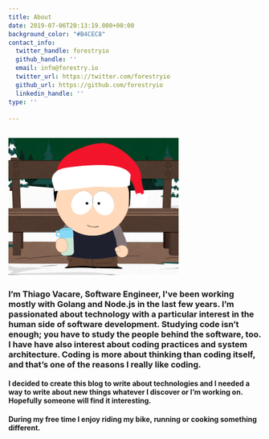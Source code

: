 ```yaml
---
title: About
date: 2019-07-06T20:13:19.000+00:00
background_color: "#B4CEC8"
contact_info:
  twitter_handle: forestryio
  github_handle: ''
  email: info@forestry.io
  twitter_url: https://twitter.com/forestryio
  github_url: https://github.com/forestryio
  linkedin_handle: ''
type: ''

---
```

## ![Me on Christmas.](/images/me.png "Me")

### I’m Thiago Vacare, Software Engineer, I've been working mostly with Golang and Node.js in the last few years. I’m passionated about technology with a particular interest in the human side of software development. Studying code isn’t enough; you have to study the people behind the software, too. I have have also interest about coding practices and system architecture. Coding is more about thinking than coding itself, and that’s one of the reasons I really like coding.

#### I decided to create this blog to write about technologies and I needed a way to write about new things whatever I discover or I’m working on. Hopefully someone will find it interesting.

#### During my free time I enjoy riding my bike, running or cooking something different.